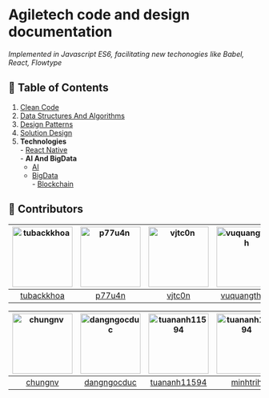 
# Agiletech code and design documentation  
*Implemented in Javascript ES6, facilitating new techonogies like Babel, React, Flowtype*

## 📗 Table of Contents
  1. [Clean Code](./Code/README.md)
  2. [Data Structures And Algorithms](./Algorithms/README.md)
  3. [Design Patterns](./Patterns/README.md)
  4. [Solution Design](./Design/README.md)
  5. **Technologies**  
    - [React Native](./Technologies/ReactNative/README.md)  
    - **AI And BigData**  
      - [AI](./Technologies/AI/README.md)  
      - [BigData](./Technologies/BigData/README.md)  
    - [Blockchain](./Technologies/Blockchain/README.md)  


## 👬 Contributors
[<img alt="tubackkhoa" src="https://avatars2.githubusercontent.com/u/5299269?s=460&v=4" width="120">](https://github.com/tubackkhoa) |[<img alt="p77u4n" src="https://avatars2.githubusercontent.com/u/1572335?s=460&v=4" width="120">](https://github.com/p77u4n) |[<img alt="vjtc0n" src="https://avatars3.githubusercontent.com/u/13517057?s=460&v=4" width="120">](https://github.com/vjtc0n) |[<img alt="vuquangthinh" src="https://avatars0.githubusercontent.com/u/1710072?s=460&v=4" width="120">](https://github.com/vuquangthinh) |
:---: |:---: |:---: |:---: |
[tubackkhoa](https://github.com/tubackkhoa) |[p77u4n](https://github.com/p77u4n) |[vjtc0n](https://github.com/vjtc0n) |[vuquangthinh](https://github.com/vuquangthinh) |

[<img alt="chungnv" src="https://avatars1.githubusercontent.com/u/25833158?s=460&v=4" width="120">](https://github.com/chungnv) |[<img alt="dangngocduc" src="https://avatars0.githubusercontent.com/u/10508979?s=460&v=4" width="120">](https://github.com/dangngocduc) |[<img alt="tuananh11594" src="https://avatars3.githubusercontent.com/u/11712167?s=460&v=4" width="120">](https://github.com/tuananh11594) |[<img alt="tuananh11594" src="https://avatars3.githubusercontent.com/u/18483594?s=460&v=4" width="120">](https://github.com/minhtrih) |
:---: |:---: |:---: |:---: |
[chungnv](https://github.com/chungnv) |[dangngocduc](https://github.com/dangngocduc) |[tuananh11594](https://github.com/tuananh11594) |[minhtrih](https://github.com/minhtrih) |